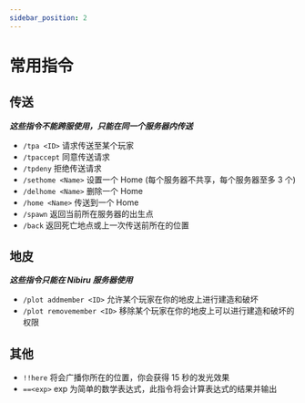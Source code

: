 ```yaml
---
sidebar_position: 2
---
```


# 常用指令

## 传送

***这些指令不能跨服使用，只能在同一个服务器内传送***

- `/tpa <ID>` 请求传送至某个玩家
- `/tpaccept` 同意传送请求
- `/tpdeny` 拒绝传送请求
- `/sethome <Name>` 设置一个 Home (每个服务器不共享，每个服务器至多 3 个)
- `/delhome <Name>` 删除一个 Home
- `/home <Name>` 传送到一个 Home
- `/spawn` 返回当前所在服务器的出生点
- `/back` 返回死亡地点或上一次传送前所在的位置

## 地皮

***这些指令只能在 Nibiru 服务器使用***

- `/plot addmember <ID>` 允许某个玩家在你的地皮上进行建造和破坏
- `/plot removemember <ID>` 移除某个玩家在你的地皮上可以进行建造和破坏的权限

## 其他

- `!!here` 将会广播你所在的位置，你会获得 15 秒的发光效果
- `==<exp>` exp 为简单的数学表达式，此指令将会计算表达式的结果并输出
